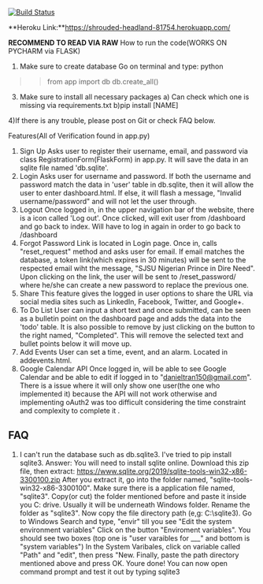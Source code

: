 
[![Build Status](https://travis-ci.org/danieltran67/All-In-One-Agenda.svg?branch=master)](https://travis-ci.org/danieltran67/All-In-One-Agenda)

**Heroku Link:**https://shrouded-headland-81754.herokuapp.com/

**RECOMMEND TO READ VIA RAW**
How to run the code(WORKS ON PYCHARM via FLASK)

1) Make sure to create database
  Go on terminal and type: python 
  >> from app import db 
  >>db.create_all()
  
3) Make sure to install all necessary packages
  a) Can check which one is missing via requirements.txt
  b)pip install [NAME]
  
 4)If there is any trouble, please post on Git or check FAQ below.
 
 
Features(All of Verification found in app.py)
1) Sign Up
  Asks user to register their username, email, and password via class RegistrationForm(FlaskForm) in app.py. It will save the data in an sqlite file named 'db.sqlite'. 
2) Login
  Asks user for username and password. If both the username and password match the data in 'user' table in db.sqlite, then it will allow the user to enter dashboard.html. If else, it will flash a message, "Invalid username/password" and will not let the user through.
3) Logout
  Once logged in, in the upper navigation bar of the website, there is a icon called 'Log out'. Once clicked, will exit user from /dashboard and go back to index. Will have to log in again in order to go back to /dashboard
4) Forgot Password
  Link is located in Login page. Once in, calls "reset_request" method and asks user for email. If email matches the database,
  a token link(which expires in 30 minutes) will be sent to the respected email wiht the message, "SJSU Nigerian Prince in Dire Need".        Upon clicking on the link, the user will be sent to /reset_password/<token> where he/she can create a new password to replace the previous one.
5) Share
  This feature gives the logged in user options to share the URL via social media sites such as LinkedIn, Facebook, Twitter, and Google+.
6) To Do List
    User can input a short text and once submitted, can be seen as a bulletin point on the dashboard page and adds the data into the 'todo' table. It is also possible to remove by just clicking on the button to the right named, "Completed". This will remove the selected text and bullet points below it will move up.
7) Add Events
    User can set a time, event, and an alarm. Located in addevents.html.
8) Google Calendar API
    Once logged in, will be able to see Google Calendar and be able to edit if logged in to "danieltran150@gmail.com". There is a issue where it will only show one user(the one who implemented it) because the API will not work otherwise and implementing oAuth2 was too difficult considering the time constraint and complexity to complete it . 
  
  
  
FAQ
------------------------------
1) I can't run the database such as db.sqlite3. I've tried to pip install sqlite3. 
  Answer: You will need to install sqlite online. 
          Download this zip file, then extract: https://www.sqlite.org/2019/sqlite-tools-win32-x86-3300100.zip
          After you extract it, go into the folder named, "sqlite-tools-win32-x86-3300100". 
          Make sure there is a application file named, "sqlite3".
          Copy(or cut) the folder mentioned before and paste it inside you C: drive. Usually it will be underneath Windows folder.
          Rename the folder as "sqlite3".
          Now copy the file directory path (e,g: C:\sqlite3).
          Go to Windows Search and type, "envir" till you see "Edit the system environment variables"
          Click on the button "Enviroment variables". You should see two boxes (top one is "user varaibles for ___" and bottom is "system variables")
          In the System Varibales, click on variable called "Path" and "edit", then press "New.
          Finally, paste the path directory mentioned above and press OK.
          Youre done! You can now open command prompt and test it out by typing sqlite3
          
  
 
